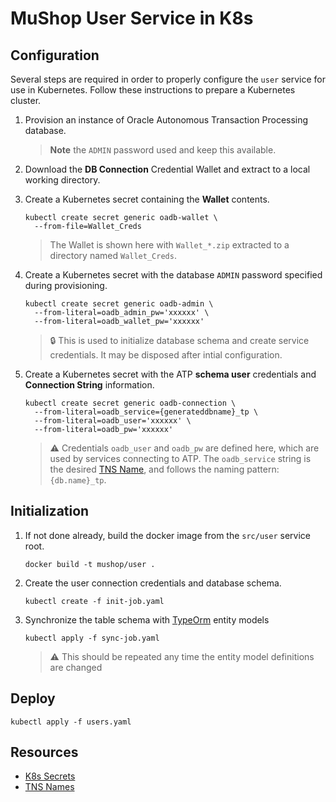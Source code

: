 # MuShop User Service in K8s

## Configuration

Several steps are required in order to properly configure the `user` service for use in Kubernetes. Follow these instructions to prepare a Kubernetes cluster.

1. Provision an instance of Oracle Autonomous Transaction Processing database.
    > **Note** the `ADMIN` password used and keep this available.

1. Download the **DB Connection** Credential Wallet and extract to a local working directory.
1. Create a Kubernetes secret containing the **Wallet** contents.

    ```text
    kubectl create secret generic oadb-wallet \
      --from-file=Wallet_Creds
    ```

    > The Wallet is shown here with `Wallet_*.zip` extracted to a directory named `Wallet_Creds`.

1. Create a Kubernetes secret with the database `ADMIN` password specified during provisioning.

    ```text
    kubectl create secret generic oadb-admin \
      --from-literal=oadb_admin_pw='xxxxxx' \
      --from-literal=oadb_wallet_pw='xxxxxx'
    ```

    > 🔒 This is used to initialize database schema and create service credentials. It may be disposed after intial configuration.

1. Create a Kubernetes secret with the ATP **schema user** credentials and **Connection String** information.

    ```text
    kubectl create secret generic oadb-connection \
      --from-literal=oadb_service={generateddbname}_tp \
      --from-literal=oadb_user='xxxxxx' \
      --from-literal=oadb_pw='xxxxxx'
    ```

    > ⚠️ Credentials `oadb_user` and `oadb_pw` are defined here, which are used by services connecting to ATP. The `oadb_service` string is the desired [TNS Name][tns], and follows the naming pattern: `{db.name}_tp`.

## Initialization

1. If not done already, build the docker image from the `src/user` service root.

    ```text
    docker build -t mushop/user .
    ```

1. Create the user connection credentials and database schema.

    ```text
    kubectl create -f init-job.yaml
    ```

1. Synchronize the table schema with [TypeOrm](https://typeorm.io) entity models

    ```text
    kubectl apply -f sync-job.yaml
    ```

    > ⚠️ This should be repeated any time the entity model definitions are changed

## Deploy

```text
kubectl apply -f users.yaml
```

## Resources

- [K8s Secrets][secrets]
- [TNS Names][tns]

[tns]: https://docs.cloud.oracle.com/iaas/Content/Database/Tasks/adbconnecting.htm#about
[secrets]: https://kubernetes.io/docs/concepts/configuration/secret/